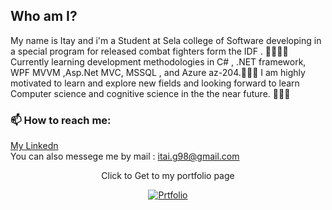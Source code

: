 ## Who am I?
My name is Itay and i'm a Student at Sela college of Software developing in a special program for released combat fighters form the IDF . 🧑🏾‍🏫📖
Currently learning development methodologies in C# , .NET framework, WPF MVVM ,Asp.Net MVC, MSSQL , and Azure az-204.👨🏾‍💻
I am highly motivated to learn and explore new fields and looking forward to learn Computer science and cognitive science in the the near future. 🧑🏾‍🎓


### 📫 How to reach me:
<a href="https://www.linkedin.com/in/itay-getahun/">My Linkedn</a>
<br>
You can also messege me by mail : <a href="itai.g98@gmail.com">itai.g98@gmail.com</a>

<div align="center">
<p>Click to Get to my portfolio page</p>
<a href="https://itayg98.github.io/Itay-Getahun-Portfolio/">
         <img alt="Prtfolio" src="https://user-images.githubusercontent.com/91791115/189167955-131f4728-7142-43ba-930e-f2b652c032dd.jpg"
         >
      </a>
</div>
